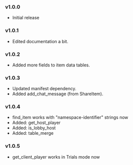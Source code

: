 ### v1.0.0
* Initial release

### v1.0.1
* Edited documentation a bit.

### v1.0.2
* Added more fields to item data tables.

### v1.0.3
* Updated manifest dependency.
* Added add_chat_message (from ShareItem).

### v1.0.4
* find_item works with "namespace-identifier" strings now
* Added: get_host_player
* Added: is_lobby_host
* Added: table_merge

### v1.0.5
* get_client_player works in Trials mode now